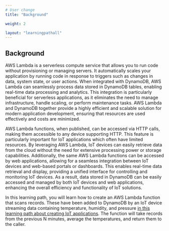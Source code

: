 ```yaml
---
# User change
title: "Background"

weight: 2

layout: "learningpathall"
---
```


## Background
AWS Lambda is a serverless compute service that allows you to run code without provisioning or managing servers. It automatically scales your application by running code in response to triggers such as changes in data, system state, or user actions. When integrated with DynamoDB, AWS Lambda can seamlessly process data stored in DynamoDB tables, enabling real-time data processing and analytics. This integration is particularly beneficial for serverless applications, as it eliminates the need to manage infrastructure, handle scaling, or perform maintenance tasks. AWS Lambda and DynamoDB together provide a highly efficient and scalable solution for modern application development, ensuring that resources are used effectively and costs are minimized.

AWS Lambda functions, when published, can be accessed via HTTP calls, making them accessible to any device supporting HTTP. This feature is particularly important for IoT applications which often have limited resources. By leveraging AWS Lambda, IoT devices can easily retrieve data from the cloud without the need for extensive processing power or storage capabilities. Additionally, the same AWS Lambda functions can be accessed by web applications, allowing for a seamless integration between IoT devices and web-based portals or dashboards. This enables real-time data retrieval and display, providing a unified interface for controlling and monitoring IoT devices. As a result, data stored in DynamoDB can be easily accessed and managed by both IoT devices and web applications, enhancing the overall efficiency and functionality of IoT solutions.

In this learning path, you will learn how to create an AWS Lambda function that scans records. These have been added to DynamoDB by an IoT device streaming data containing temperature, humidity, and pressure [in this learning path about creating IoT applications](/learning-paths/laptops-and-desktops/win_aws_iot/). The function will take records from the previous N minutes, average the temperatures, and return them to the caller.
